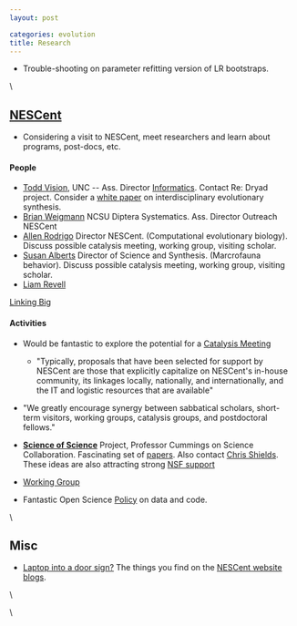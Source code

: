 ```yaml
---
layout: post

categories: evolution
title: Research
---
```







 








-   Trouble-shooting on parameter refitting version of LR bootstraps.

\

[NESCent](http://www.nescent.org/index.php "http://www.nescent.org/index.php")
------------------------------------------------------------------------------

-   Considering a visit to NESCent, meet researchers and learn about
    programs, post-docs, etc.

#### People

-   [Todd
    Vision](http://visionlab.bio.unc.edu/index.ptml "http://visionlab.bio.unc.edu/index.ptml"),
    UNC -- Ass. Director
    [Informatics](http://www.nescent.org/informatics/ "http://www.nescent.org/informatics/").
    Contact Re: Dryad project. Consider a [white
    paper](http://www.nescent.org/informatics/whitepapers.php "http://www.nescent.org/informatics/whitepapers.php")
    on interdisciplinary evolutionary synthesis.
-   [Brian
    Weigmann](http://www4.ncsu.edu/unity/users/b/bwiegman/public_html/labweb/index.html "http://www4.ncsu.edu/unity/users/b/bwiegman/public_html/labweb/index.html")
    NCSU Diptera Systematics. Ass. Director Outreach NESCent
-   [Allen
    Rodrigo](http://fds.duke.edu/db/aas/Biology/faculty/rodrigo "http://fds.duke.edu/db/aas/Biology/faculty/rodrigo")
    Director NESCent. (Computational evolutionary biology). Discuss
    possible catalysis meeting, working group, visiting scholar.
-   [Susan
    Alberts](http://fds.duke.edu/db/aas/Biology/alberts "http://fds.duke.edu/db/aas/Biology/alberts")
    Director of Science and Synthesis. (Marcrofauna behavior). Discuss
    possible catalysis meeting, working group, visiting scholar.
-   [Liam
    Revell](http://anolis.oeb.harvard.edu/~liam/ "http://anolis.oeb.harvard.edu/~liam/")

[Linking
Big](http://hdl.handle.net/10.1111/j.1558-5646.2009.00892.x "doi:10.1111/j.1558-5646.2009.00892.x")

#### Activities

-   Would be fantastic to explore the potential for a [Catalysis
    Meeting](http://www.nescent.org/science/meetings.php "http://www.nescent.org/science/meetings.php")
    -   "Typically, proposals that have been selected for support by
        NESCent are those that explicitly capitalize on NESCent's
        in-house community, its linkages locally, nationally, and
        internationally, and the IT and logistic resources that are
        available"

-   "We greatly encourage synergy between sabbatical scholars,
    short-term visitors, working groups, catalysis groups, and
    postdoctoral fellows."

-   **[Science of
    Science](http://www.nescent.org/science/sos.php "http://www.nescent.org/science/sos.php")**
    Project, Professor Cummings on Science Collaboration. Fascinating
    set of
    [papers](http://netvis.fuqua.duke.edu/papers/ "http://netvis.fuqua.duke.edu/papers/").
    Also contact [Chris
    Shields](http://www.nescent.org/science/chris_shields.php "http://www.nescent.org/science/chris_shields.php").
    These ideas are also attracting strong [NSF
    support](http://www.nsf.gov/funding/pgm_summ.jsp?pims_id=501084 "http://www.nsf.gov/funding/pgm_summ.jsp?pims_id=501084")

-   [Working
    Group](http://www.nescent.org/science/workinggroup.php "http://www.nescent.org/science/workinggroup.php")

-   Fantastic Open Science
    [Policy](http://www.nescent.org/informatics/data_software_policy.php "http://www.nescent.org/informatics/data_software_policy.php")
    on data and code.

\

Misc
----

-   [Laptop into a door
    sign?](http://www.hackademe.com/2010/03/turn-an-old-laptop-into-a-multi-purpose-office-door-sign/ "http://www.hackademe.com/2010/03/turn-an-old-laptop-into-a-multi-purpose-office-door-sign/")
    The things you find on the [NESCent website
    blogs](http://kaboodle.nescent.org/?q=taxonomy/term/4&page=1 "http://kaboodle.nescent.org/?q=taxonomy/term/4&page=1").

\

\

